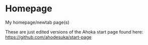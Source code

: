 Homepage
========

My homepage/newtab page(s)

These are just edited versions of the Ahoka start page found here: https://github.com/ahodesuka/start-page
